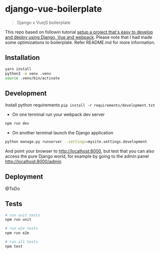# django-vue-boilerplate

> Django x VuejS boilerplate

This repo based on followin tutorial [setup a project that's easy to develop and deploy using Django, Vue and webpack](https://ariera.github.io/2017/09/26/django-webpack-vue-js-setting-up-a-new-project-that-s-easy-to-develop-and-deploy-part-1.html). Please note that I had made some optimizations to boilerplate. Refer README.md for more information.

## Installation

```bash
yarn install
python3 -m venv .venv
source .venv/bin/activate
```

## Development

Install python requirements
``` pip install -r requirements/development.txt ```

* On one terminal run your webpack dev server

```bash
npm run dev
```

* On another terminal launch the Django application

```bash
python manage.py runserver --settings=mysite.settings.development
```

And point your browser to [http://localhost:8000](), but test that you can also access the pure Django world, for example by going to the admin panel [http://localhost:8000/admin]()

## Deployment

@ToDo


## Tests

``` bash
# run unit tests
npm run unit

# run e2e tests
npm run e2e

# run all tests
npm test
```
